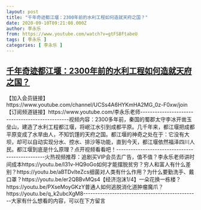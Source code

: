 ```yaml
---
layout: post
title: "千年奇迹都江堰：2300年前的水利工程如何造就天府之国？"
date: 2020-09-10T09:21:08.000Z
author: 李永乐
from: https://www.youtube.com/watch?v=gtFSBftabeU
tags: [ 李永乐 ]
categories: [ 李永乐 ]
---
```

<!--1599729668000-->
[千年奇迹都江堰：2300年前的水利工程如何造就天府之国？](https://www.youtube.com/watch?v=gtFSBftabeU)
------

<div>
【加入会员链接】https://www.youtube.com/channel/UCSs4A6HYKmHA2MG_0z-F0xw/join【订阅频道链接】https://www.youtube.com/李永乐老师------------------------------------------------视频内容：2300多年前，秦国的蜀郡太守李冰开凿玉垒山，建造了水利工程都江堰，将岷江水引到成都平原。几千年来，都江堰把成都平原变成了水旱由人，不知饥馑的天府之国。都江堰的神奇之处在于：它没有大坝，却可以自动实现分水、控水、排沙等功能，直到今天，都江堰依然福泽四川人民。都江堰到底是什么原理？点开视频看看吧！------------------------------------------------火热视频推荐：追剧买VIP会员去广告，值不值？李永乐老师讲时间成本https://youtu.be/I31v-HQ9oGo如何才能摆脱贫穷？穷人和富人有什么差别？https://youtu.be/aBTDvlteZcs细菌对人类有什么作用？为什么要勤洗手、戴口罩？https://youtu.be/er2QBBvMQs4【经济泡沫1/4】一朵花换一栋楼？https://youtu.be/PXseMoyGKzY普通人如何逃脱消化道肿瘤魔爪？https://youtu.be/q_k2ubcXgM8------------------------------------------------大家有什么想看的内容，可以在下方留言
</div>
